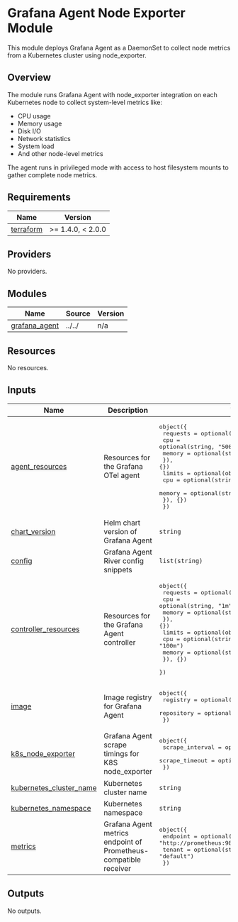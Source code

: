 # Grafana Agent Node Exporter Module

This module deploys Grafana Agent as a DaemonSet to collect node metrics from a Kubernetes cluster using node_exporter.

## Overview

The module runs Grafana Agent with node_exporter integration on each Kubernetes node to collect system-level metrics like:

- CPU usage
- Memory usage 
- Disk I/O
- Network statistics
- System load
- And other node-level metrics

The agent runs in privileged mode with access to host filesystem mounts to gather complete node metrics.
<!-- BEGIN_TF_DOCS -->
## Requirements

| Name | Version |
|------|---------|
| <a name="requirement_terraform"></a> [terraform](#requirement\_terraform) | >= 1.4.0, < 2.0.0 |

## Providers

No providers.

## Modules

| Name | Source | Version |
|------|--------|---------|
| <a name="module_grafana_agent"></a> [grafana\_agent](#module\_grafana\_agent) | ../../ | n/a |

## Resources

No resources.

## Inputs

| Name | Description | Type | Default | Required |
|------|-------------|------|---------|:--------:|
| <a name="input_agent_resources"></a> [agent\_resources](#input\_agent\_resources) | Resources for the Grafana OTel agent | <pre>object({<br>    requests = optional(object({<br>      cpu    = optional(string, "500m")<br>      memory = optional(string, "512Mi")<br>    }), {})<br>    limits = optional(object({<br>      cpu    = optional(string, null)<br>      memory = optional(string, null)<br>    }), {})<br>  })</pre> | `{}` | no |
| <a name="input_chart_version"></a> [chart\_version](#input\_chart\_version) | Helm chart version of Grafana Agent | `string` | `"0.38.0"` | no |
| <a name="input_config"></a> [config](#input\_config) | Grafana Agent River config snippets | `list(string)` | `[]` | no |
| <a name="input_controller_resources"></a> [controller\_resources](#input\_controller\_resources) | Resources for the Grafana Agent controller | <pre>object({<br>    requests = optional(object({<br>      cpu    = optional(string, "1m")<br>      memory = optional(string, "5Mi")<br>    }), {})<br>    limits = optional(object({<br>      cpu    = optional(string, "100m")<br>      memory = optional(string, "50Mi")<br>    }), {})<br>  })</pre> | `{}` | no |
| <a name="input_image"></a> [image](#input\_image) | Image registry for Grafana Agent | <pre>object({<br>    registry   = optional(string, "docker.io")<br>    repository = optional(string, "grafana/agent")<br>  })</pre> | `{}` | no |
| <a name="input_k8s_node_exporter"></a> [k8s\_node\_exporter](#input\_k8s\_node\_exporter) | Grafana Agent scrape timings for K8S node\_exporter | <pre>object({<br>    scrape_interval = optional(string, "1m")<br>    scrape_timeout  = optional(string, "30s")<br>  })</pre> | `{}` | no |
| <a name="input_kubernetes_cluster_name"></a> [kubernetes\_cluster\_name](#input\_kubernetes\_cluster\_name) | Kubernetes cluster name | `string` | n/a | yes |
| <a name="input_kubernetes_namespace"></a> [kubernetes\_namespace](#input\_kubernetes\_namespace) | Kubernetes namespace | `string` | n/a | yes |
| <a name="input_metrics"></a> [metrics](#input\_metrics) | Grafana Agent metrics endpoint of Prometheus-compatible receiver | <pre>object({<br>    endpoint = optional(string, "http://prometheus:9090/api/v1/write")<br>    tenant   = optional(string, "default")<br>  })</pre> | `{}` | no |

## Outputs

No outputs.
<!-- END_TF_DOCS -->
